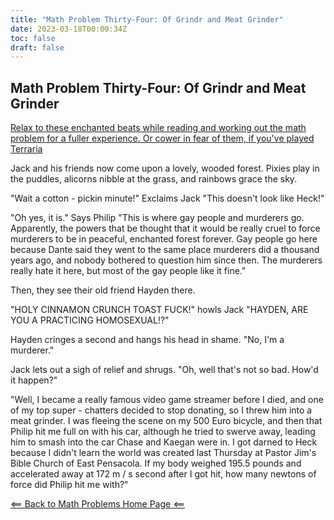 ```yaml
---
title: "Math Problem Thirty-Four: Of Grindr and Meat Grinder"
date: 2023-03-18T00:00:34Z
toc: false
draft: false
---
```


## Math Problem Thirty-Four: Of Grindr and Meat Grinder

[Relax to these enchanted beats while reading and working out the math problem for a fuller experience. Or cower in fear of them, if you've played Terraria](https://www.youtube.com/watch?v=NzxcfRt3bRw)

Jack and his friends now come upon a lovely, wooded forest. Pixies play in the puddles, alicorns nibble at the grass, and rainbows grace the sky.

"Wait a cotton - pickin minute!" Exclaims Jack "This doesn't look like Heck!"

"Oh yes, it is." Says Philip "This is where gay people and murderers go. Apparently, the powers that be thought that it would be really cruel to force murderers to be in peaceful, enchanted forest forever. Gay people go here because Dante said they went to the same place murderers did a thousand years ago, and nobody bothered to question him since then. The murderers really hate it here, but most of the gay people like it fine."

Then, they see their old friend Hayden there. 

"HOLY CINNAMON CRUNCH TOAST FUCK!" howls Jack "HAYDEN, ARE YOU A PRACTICING HOMOSEXUAL!?"

Hayden cringes a second and hangs his head in shame. "No, I'm a murderer." 

Jack lets out a sigh of relief and shrugs. "Oh, well that's not so bad. How'd it happen?"

"Well, I became a really famous video game streamer before I died, and one of my top super - chatters decided to stop donating, so I threw him into a meat grinder. I was fleeing the scene on my 500 Euro bicycle, and then that Philip hit me full on with his car, although he tried to swerve away, leading him to smash into the car Chase and Kaegan were in. I got darned to Heck because I didn't learn the world was created last Thursday at Pastor Jim's Bible Church of East Pensacola. If my body weighed 195.5 pounds and accelerated away at 172 m / s second after I got hit, how many newtons of force did Philip hit me with?"

[<== Back to Math Problems Home Page <==](/humor/problems#season-four-the-harrowing-of-heck)
